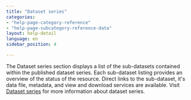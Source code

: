 ```yaml
---
title: "Dataset series"
categories:
- "help-page-category-reference"
- "help-page-subcategory-reference-data"
layout: help-detail
language: en
sidebar_position: 4

---
```


The Dataset series section displays a list of the sub-datasets contained within the published dataset series. Each sub-dataset listing provides an overview of the status of the resource. Direct links to the sub-dataset, it's data file, metadata, and view and download services are available. Visit [Dataset series](../../create-manage-datasets/create-dataset-series/2014-01-01-dataset-series.md) for more information about dataset series.
